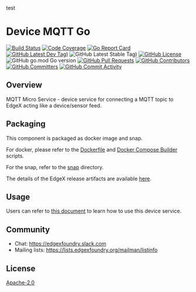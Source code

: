 test
# Device MQTT Go
[![Build Status](https://jenkins.edgexfoundry.org/view/EdgeX%20Foundry%20Project/job/edgexfoundry/job/device-mqtt-go/job/main/badge/icon)](https://jenkins.edgexfoundry.org/view/EdgeX%20Foundry%20Project/job/edgexfoundry/job/device-mqtt-go/job/main/) [![Code Coverage](https://codecov.io/gh/edgexfoundry/device-mqtt-go/branch/main/graph/badge.svg?token=IUywg34zfH)](https://codecov.io/gh/edgexfoundry/device-mqtt-go) [![Go Report Card](https://goreportcard.com/badge/github.com/edgexfoundry/device-mqtt-go)](https://goreportcard.com/report/github.com/edgexfoundry/device-mqtt-go) [![GitHub Latest Dev Tag)](https://img.shields.io/github/v/tag/edgexfoundry/device-mqtt-go?include_prereleases&sort=semver&label=latest-dev)](https://github.com/edgexfoundry/device-mqtt-go/tags) ![GitHub Latest Stable Tag)](https://img.shields.io/github/v/tag/edgexfoundry/device-mqtt-go?sort=semver&label=latest-stable) [![GitHub License](https://img.shields.io/github/license/edgexfoundry/device-mqtt-go)](https://choosealicense.com/licenses/apache-2.0/) ![GitHub go.mod Go version](https://img.shields.io/github/go-mod/go-version/edgexfoundry/device-mqtt-go) [![GitHub Pull Requests](https://img.shields.io/github/issues-pr-raw/edgexfoundry/device-mqtt-go)](https://github.com/edgexfoundry/device-mqtt-go/pulls) [![GitHub Contributors](https://img.shields.io/github/contributors/edgexfoundry/device-mqtt-go)](https://github.com/edgexfoundry/device-mqtt-go/contributors) [![GitHub Committers](https://img.shields.io/badge/team-committers-green)](https://github.com/orgs/edgexfoundry/teams/device-mqtt-go-committers/members) [![GitHub Commit Activity](https://img.shields.io/github/commit-activity/m/edgexfoundry/device-mqtt-go)](https://github.com/edgexfoundry/device-mqtt-go/commits)

## Overview
MQTT Micro Service - device service for connecting a MQTT topic to EdgeX acting like a device/sensor feed.

## Packaging
This component is packaged as docker image and snap.

For docker, please refer to the [Dockerfile](Dockerfile) and [Docker Compose Builder](https://github.com/edgexfoundry/edgex-compose/tree/main/compose-builder) scripts.

For the snap, refer to the [snap](snap) directory.

The details of the EdgeX release artifacts are available [here](https://docs.edgexfoundry.org/2.1/design/adr/devops/0010-Release-Artifacts).

## Usage
Users can refer to [this document](https://docs.edgexfoundry.org/2.1/examples/Ch-ExamplesAddingMQTTDevice) to learn how to use this device service.

## Community
- Chat: https://edgexfoundry.slack.com
- Mailing lists: https://lists.edgexfoundry.org/mailman/listinfo

## License
[Apache-2.0](LICENSE)
